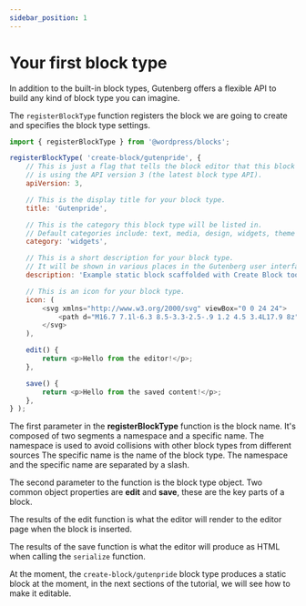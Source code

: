 ```yaml
---
sidebar_position: 1
---
```


# Your first block type

In addition to the built-in block types, Gutenberg offers a flexible API to build any kind of block type you can imagine.

The `registerBlockType` function registers the block we are going to create and specifies the block type settings.

```js
import { registerBlockType } from '@wordpress/blocks';

registerBlockType( 'create-block/gutenpride', {
	// This is just a flag that tells the block editor that this block
	// is using the API version 3 (the latest block type API).
	apiVersion: 3,

	// This is the display title for your block type.
	title: 'Gutenpride',

	// This is the category this block type will be listed in.
	// Default categories include: text, media, design, widgets, theme and embed.
	category: 'widgets',

	// This is a short description for your block type.
	// It will be shown in various places in the Gutenberg user interface.
	description: 'Example static block scaffolded with Create Block tool.',

	// This is an icon for your block type.
	icon: (
		<svg xmlns="http://www.w3.org/2000/svg" viewBox="0 0 24 24">
			<path d="M16.7 7.1l-6.3 8.5-3.3-2.5-.9 1.2 4.5 3.4L17.9 8z" />
		</svg>
	),

	edit() {
		return <p>Hello from the editor!</p>;
	},

	save() {
		return <p>Hello from the saved content!</p>;
	},
} );
```

The first parameter in the **registerBlockType** function is the block name. It's composed of two segments a namespace and a specific name. The namespace is used to avoid collisions with other block types from different sources The specific name is the name of the block type. The namespace and the specific name are separated by a slash.

The second parameter to the function is the block type object. Two common object properties are **edit** and **save**, these are the key parts of a block.

The results of the edit function is what the editor will render to the editor page when the block is inserted.

The results of the save function is what the editor will produce as HTML when calling the `serialize` function.

At the moment, the `create-block/gutenpride` block type produces a static block at the moment, in the next sections of the tutorial, we will see how to make it editable.
